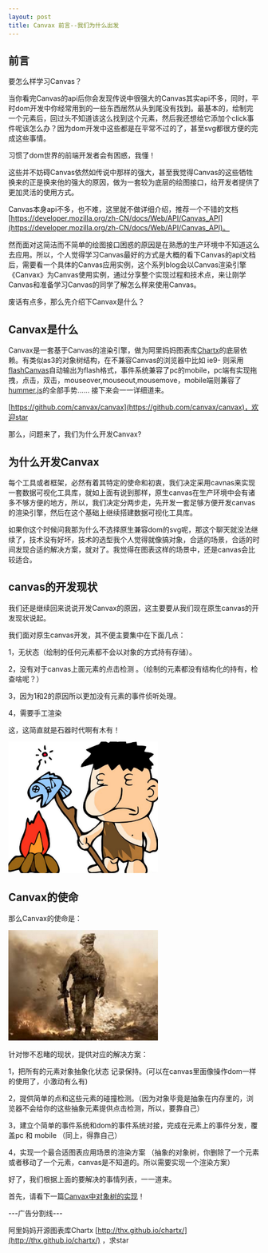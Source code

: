 ```yaml
---
layout: post
title: Canvax 前言--我们为什么出发
---
```


## 前言

要怎么样学习Canvas？

当你看完Canvas的api后你会发现传说中很强大的Canvas其实api不多，同时，平时dom开发中你经常用到的一些东西居然从头到尾没有找到。最基本的，绘制完一个元素后，回过头不知道该这么找到这个元素，然后我还想给它添加个click事件呢该怎么办？因为dom开发中这些都是在平常不过的了，甚至svg都很方便的完成这些事情。

习惯了dom世界的前端开发者会有困惑，我懂！

这些并不妨碍Canvas依然如传说中那样的强大，甚至我觉得Canvas的这些牺牲换来的正是换来他的强大的原因，做为一套较为底层的绘图接口，给开发者提供了更加灵活的使用方式。

Canvas本身api不多，也不难，这里就不做详细介绍，推荐一个不错的文档 [https://developer.mozilla.org/zh-CN/docs/Web/API/Canvas_API](https://developer.mozilla.org/zh-CN/docs/Web/API/Canvas_API)。

然而面对这简洁而不简单的绘图接口困惑的原因是在熟悉的生产环境中不知道这么去应用。所以，个人觉得学习Canvas最好的方式是大概的看下Canvas的api文档后，需要看一个具体的Canvas应用实例，这个系列blog会以Canvas渲染引擎《Canvax》为Canvas使用实例，通过分享整个实现过程和技术点，来让刚学Canvas和准备学习Canvas的同学了解怎么样来使用Canvas。

废话有点多，那么先介绍下Canvax是什么？

## Canvax是什么

Canvax是一套基于Canvas的渲染引擎，做为阿里妈妈图表库[Chartx](http://thx.github.io/chartx)的底层依赖。有类似as3的对象树结构，在不兼容Canvas的浏览器中比如 ie9- 则采用[flashCanvas](http://flashCanvas.net/)自动输出为flash格式，事件系统兼容了pc的mobile，pc端有实现拖拽，点击，双击，mouseover,mouseout,mousemove，mobile端则兼容了[hummer.js](http://hammerjs.github.io/)的全部手势...... 接下来会一一详细道来。

[https://github.com/canvax/canvax](https://github.com/canvax/canvax)，欢迎star

那么，问题来了，我们为什么开发Canvax?

## 为什么开发Canvax

每个工具或者框架，必然有着其特定的使命和初衷，我们决定采用cavnas来实现一套数据可视化工具库，就如上面有说到那样，原生canvas在生产环境中会有诸多不够方便的地方，所以，我们决定分两步走，先开发一套足够方便开发canvas的渲染引擎，然后在这个基础上继续搭建数据可视化工具库。

如果你这个时候问我那为什么不选择原生兼容dom的svg呢，那这个聊天就没法继续了，技术没有好坏，技术的选型我个人觉得就像搞对象，合适的场景，合适的时间发现合适的解决方案，就对了。我觉得在图表这样的场景中，还是canvas会比较适合。

## canvas的开发现状 

我们还是继续回来说说开发Canvax的原因，这主要要从我们现在原生canvas的开发现状说起。

我们面对原生canvas开发，其不便主要集中在下面几点：

1，无状态（绘制的任何元素都不会以对象的方式持有存储）。

2，没有对于canvas上面元素的点击检测 。（绘制的元素都没有结构化的持有，检查啥呢？）

3，因为1和2的原因所以更加没有元素的事件侦听处理。

4，需要手工渲染

这，这简直就是石器时代啊有木有！


<img style="width:300px;" src="assets/shiqi.png" />


## Canvax的使命 

那么Canvax的使命是：

<img src="assets/shimin.png" style="width:300px">

针对惨不忍睹的现状，提供对应的解决方案：

1，把所有的元素对象抽象化状态 记录保持。(可以在canvas里面像操作dom一样的使用了，小激动有么有)

2，提供简单的点和这些元素的碰撞检测。（因为对象毕竟是抽象在内存里的，浏览器不会给你的这些抽象元素提供点击检测，所以，要靠自己）

3，建立个简单的事件系统和dom的事件系统对接，完成在元素上的事件分发，覆盖pc 和 mobile （同上，得靠自己）

4，实现一个最合适图表应用场景的渲染方案 （抽象的对象树，你删除了一个元素或者移动了一个元素，canvas是不知道的。所以需要实现一个渲染方案）


好了，我们根据上面的要解决的事情列表，一一道来。

首先，请看下一篇[Canvax中对象树的实现](treemap.html)！

---广告分割线---

阿里妈妈开源图表库Chartx [http://thx.github.io/chartx/](http://thx.github.io/chartx/) ，求star
